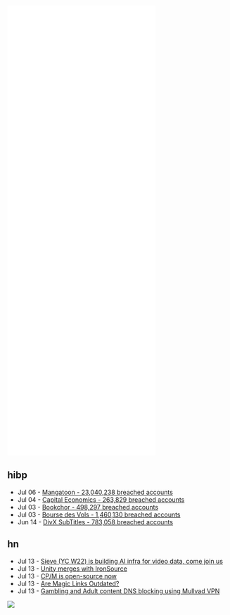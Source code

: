 ![Metrics](https://raw.githubusercontent.com/phixion/phixion/master/metrics.svg)

## hibp

<!--
for https://github.com/phixion/phixion/blob/main/.github/workflows/feeds.yml
-->
<!--START_SECTION:haveibeenpwnd-->
- Jul 06 - [Mangatoon - 23,040,238 breached accounts](https://haveibeenpwned.com/PwnedWebsites#Mangatoon)
- Jul 04 - [Capital Economics - 263,829 breached accounts](https://haveibeenpwned.com/PwnedWebsites#CapialEconomics)
- Jul 03 - [Bookchor - 498,297 breached accounts](https://haveibeenpwned.com/PwnedWebsites#Bookchor)
- Jul 03 - [Bourse des Vols - 1,460,130 breached accounts](https://haveibeenpwned.com/PwnedWebsites#BourseDesVols)
- Jun 14 - [DivX SubTitles - 783,058 breached accounts](https://haveibeenpwned.com/PwnedWebsites#DivXSubTitles)
<!--END_SECTION:haveibeenpwnd-->

## hn

<!--
for https://github.com/phixion/phixion/blob/main/.github/workflows/feeds.yml
-->
<!--START_SECTION:hn-->
- Jul 13 - [Sieve (YC W22) is building AI infra for video data, come join us](https://www.sievedata.com/)
- Jul 13 - [Unity merges with IronSource](https://blog.unity.com/news/welcome-ironsource)
- Jul 13 - [CP/M is open-source now](https://retronic.us/cp-m-is-now-really-open-source/)
- Jul 13 - [Are Magic Links Outdated?](https://zitadel.com/blog/magic-links)
- Jul 13 - [Gambling and Adult content DNS blocking using Mullvad VPN](https://mullvad.net/en/blog/2022/7/11/aiding-to-break-habits-gambling-and-adult-content-dns-blocking/)
<!--END_SECTION:hn-->

<!--
for https://yhype.me
-->
![](https://hit.yhype.me/github/profile?user_id=13013670)
